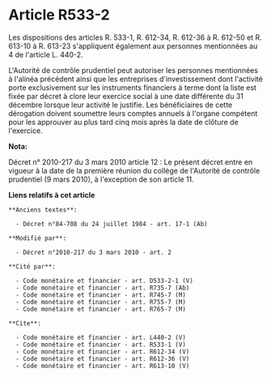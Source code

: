 # Article R533-2

Les dispositions des articles R. 533-1, R. 612-34, R. 612-36 à R. 612-50 et R. 613-10 à R. 613-23 s'appliquent également aux
personnes mentionnées au 4 de l'article L. 440-2.

L'Autorité de contrôle prudentiel peut autoriser les personnes mentionnées à l'alinéa précédent ainsi que les entreprises
d'investissement dont l'activité porte exclusivement sur les instruments financiers à terme dont la liste est fixée par
décret à clore leur exercice social à une date différente du 31 décembre lorsque leur activité le justifie. Les bénéficiaires
de cette dérogation doivent soumettre leurs comptes annuels à l'organe compétent pour les approuver au plus tard cinq mois
après la date de clôture de l'exercice.

**Nota:**

Décret n° 2010-217 du 3 mars 2010 article 12 : Le présent décret entre en vigueur à la date de la première réunion du collège
de l'Autorité de contrôle prudentiel (9 mars 2010), à l'exception de son article 11.

**Liens relatifs à cet article**

	**Anciens textes**:

	  - Décret n°84-708 du 24 juillet 1984 - art. 17-1 (Ab)

	**Modifié par**:

	  - Décret n°2010-217 du 3 mars 2010 - art. 2

	**Cité par**:

	  - Code monétaire et financier - art. D533-2-1 (V)
	  - Code monétaire et financier - art. R735-7 (Ab)
	  - Code monétaire et financier - art. R745-7 (M)
	  - Code monétaire et financier - art. R755-7 (M)
	  - Code monétaire et financier - art. R765-7 (M)

	**Cite**:

	  - Code monétaire et financier - art. L440-2 (V)
	  - Code monétaire et financier - art. R533-1 (V)
	  - Code monétaire et financier - art. R612-34 (V)
	  - Code monétaire et financier - art. R612-36 (V)
	  - Code monétaire et financier - art. R613-10 (V)
